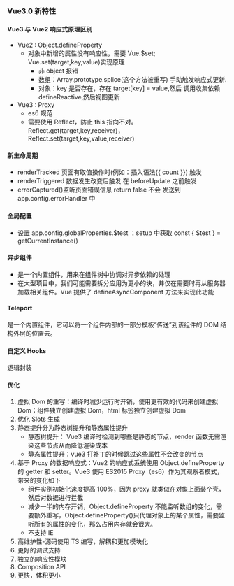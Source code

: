 ### Vue3.0 新特性

#### Vue3 与 Vue2 响应式原理区别

- Vue2 : Object.defineProperty
  - 对象中新增的属性没有响应性，需要 Vue.$set; Vue.set(target,key,value)实现原理
    - 非 object 报错
    - 数组：Array.prototype.splice(这个方法被重写) 手动触发响应式更新.
    - 对象：key 是否存在，存在 target[key] = value,然后 调用收集依赖 defineReactive,然后视图更新
- Vue3 : Proxy
  - es6 规范
  - 需要使用 Reflect，防止 this 指向不对。 Reflect.get(target,key,receiver)，Reflect.set(target,key,value,receiver)

#### 新生命周期

- renderTracked 页面有取值操作时(例如：插入语法{{ count }}) 触发
- renderTriggered 数据发生改变后触发 在 beforeUpdate 之前触发
- errorCaptured()监听页面错误信息 return false 不会 发送到 app.config.errorHandler 中

#### 全局配置

- 设置 app.config.globalProperties.$test ；setup 中获取 const { $test } = getCurrentInstance()

#### 异步组件

- <Suspense> 是一个内置组件，用来在组件树中协调对异步依赖的处理
- 在大型项目中，我们可能需要拆分应用为更小的块，并仅在需要时再从服务器加载相关组件。Vue 提供了 defineAsyncComponent 方法来实现此功能

#### Teleport

<Teleport> 是一个内置组件，它可以将一个组件内部的一部分模板“传送”到该组件的 DOM 结构外层的位置去。

#### 自定义 Hooks

逻辑封装

#### 优化

1. 虚拟 Dom 的重写：编译时减少运行时开销，使用更有效的代码来创建虚拟 Dom；组件独立创建虚拟 Dom，html 标签独立创建虚拟 Dom
2. 优化 Slots 生成
3. 静态提升分为静态树提升和静态属性提升
   - 静态树提升： Vue3 编译时检测到哪些是静态的节点，render 函数无需渲染这些节点从而降低渲染成本
   - 静态属性提升：vue3 打补丁的时候跳过这些属性不会改变的节点
4. 基于 Proxy 的数据响应式：Vue2 的响应式系统使用 Object.defineProperty 的 getter 和 setter。Vue3 使用 ES2015 Proxy（es6）作为其观察者模式，带来的变化如下
   - 组件实例初始化速度提高 100%，因为 proxy 就类似在对象上面装个壳，然后对数据进行拦截
   - 减少一半的内存开销，Object.defineProperty 不能监听数组的变化，需要额外重写，Object.defineProperty()只代理对象上的某个属性，需要监听所有的属性的变化，那么占用内存就会很大。
   - 不支持 IE
5. 高维护性-源码使用 TS 编写，解耦和更加模块化
6. 更好的调试支持
7. 独立的响应性模块
8. Composition API
9. 更快，体积更小
